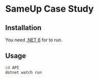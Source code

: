 # SameUp Case Study

## Installation
You need [.NET 6](https://dotnet.microsoft.com/en-us/download/dotnet/6.0) for to run.
## Usage
```bash
cd API
dotnet watch run
```